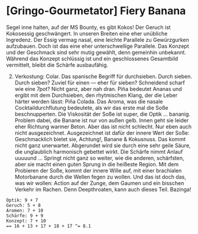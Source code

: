 # \[Gringo-Gourmetator\] Fiery Banana

Segel inne halten, auf der MS Bounty, es gibt Kokos! Der Geruch ist Kokosessig geschwängert. In unseren Breiten eine eher unübliche Ingredenz. Der Essig vermag nasal, eine leichte Parallele zu Gewürzgurken aufzubauen. Doch ist das eine eher unterschwellige Parallele. Das Konzept und der Geschmack sind sehr mutig gewählt, denn gemeinhin unbekannt. Während das Konzept schlüssig ist und ein geschlossenes Gesamtbild vermittelt, bleibt die Schärfe ausbaufähig.

2. Verkostung: Colar. Das spanische Begriff für durchsieben. Durch sieben. Durch sieben? Zuviel für einen — eher für sieben? Schneidend scharf wie eine 7pot? Nicht ganz, aber nah dran. Piña bedeutet Ananas und ergibt mit dem Durchsieben, den rhytmischen Klang, der die Leber härter werden lässt: Piña Colada. Das Aroma, was die nasale Cocktaildurchflutung bedeutete, als wir das erste mal die Soße beschnupperten. Die Viskosität der Soße ist super, die Optik ... bananig. Problem dabei, die Banane ist nur von außen gelb. Innen geht sie leider eher Richtung warmer Beton. Aber das ist nicht schlecht. Nur eben auch nicht ausgezeichnet. Ausgezeichnet ist dafür der innere Wert der Soße: Geschmacklich bietet sie, Achtung!, Banane & Kokusnuss. Das kommt nicht ganz unerwartet. Abgerundet wird sie durch eine sehr geile Säure, die unglaublich harmonisch gebettet wirkt. Die Schärfe nimmt Anlauf uuuuund ... Springt nicht ganz so weiter, wie die anderen, schärfsten, aber sie macht einen guten Sprung in die heißeste Region. Mit dem Probieren der Soße, kommt der innere Wille auf, mit einer brachialen Motorbanane durch die Wellen fegen zu wollen. Und das ist doch das, was wir wollen: Action auf der Zunge, dem Gaumen und ein bisschen Verkehr im Rachen. Denn Deepthroaten, kann auch dieses Teil. Bazinga!

```text
Optik: 9 + 7
Geruch: 5 + 8
Aromen: 7 + 10
Schärfe: 9 + 9
Konzept: 7 + 10
== 16 + 13 + 17 + 18 + 17 ^= 8.1
```

